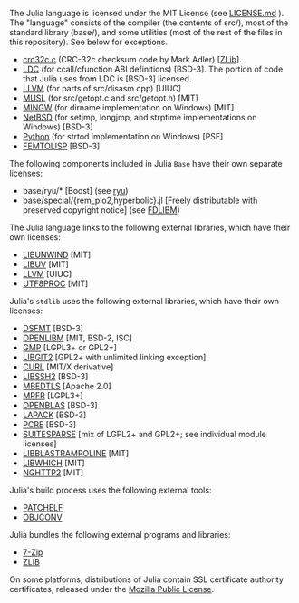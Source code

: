 The Julia language is licensed under the MIT License (see [LICENSE.md](./LICENSE.md) ). The "language" consists
of the compiler (the contents of src/), most of the standard library (base/),
and some utilities (most of the rest of the files in this repository). See below
for exceptions.

- [crc32c.c](https://stackoverflow.com/questions/17645167/implementing-sse-4-2s-crc32c-in-software) (CRC-32c checksum code by Mark Adler) [[ZLib](https://opensource.org/licenses/Zlib)].
- [LDC](https://github.com/ldc-developers/ldc/blob/master/LICENSE) (for ccall/cfunction ABI definitions) [BSD-3]. The portion of code that Julia uses from LDC is [BSD-3] licensed.
- [LLVM](https://releases.llvm.org/3.9.0/LICENSE.TXT) (for parts of src/disasm.cpp) [UIUC]
- [MUSL](https://git.musl-libc.org/cgit/musl/tree/COPYRIGHT) (for src/getopt.c and src/getopt.h) [MIT]
- [MINGW](https://sourceforge.net/p/mingw/mingw-org-wsl/ci/legacy/tree/mingwrt/mingwex/dirname.c) (for dirname implementation on Windows) [MIT]
- [NetBSD](https://www.netbsd.org/about/redistribution.html) (for setjmp, longjmp, and strptime implementations on Windows) [BSD-3]
- [Python](https://docs.python.org/3/license.html) (for strtod implementation on Windows) [PSF]
- [FEMTOLISP](https://github.com/JeffBezanson/femtolisp) [BSD-3]

The following components included in Julia `Base` have their own separate licenses:

- base/ryu/* [Boost] (see [ryu](https://github.com/ulfjack/ryu/blob/master/LICENSE-Boost))
- base/special/{rem_pio2,hyperbolic}.jl [Freely distributable with preserved copyright notice] (see [FDLIBM](https://www.netlib.org/fdlibm))

The Julia language links to the following external libraries, which have their
own licenses:

- [LIBUNWIND](https://github.com/libunwind/libunwind/blob/master/LICENSE) [MIT]
- [LIBUV](https://github.com/JuliaLang/libuv/blob/julia-uv2-1.39.0/LICENSE) [MIT]
- [LLVM](https://releases.llvm.org/6.0.0/LICENSE.TXT) [UIUC]
- [UTF8PROC](https://github.com/JuliaStrings/utf8proc) [MIT]

Julia's `stdlib` uses the following external libraries, which have their own licenses:

- [DSFMT](https://github.com/MersenneTwister-Lab/dSFMT/blob/master/LICENSE.txt) [BSD-3]
- [OPENLIBM](https://github.com/JuliaMath/openlibm/blob/master/LICENSE.md) [MIT, BSD-2, ISC]
- [GMP](https://gmplib.org/manual/Copying.html#Copying) [LGPL3+ or GPL2+]
- [LIBGIT2](https://github.com/libgit2/libgit2/blob/development/COPYING) [GPL2+ with unlimited linking exception]
- [CURL](https://curl.haxx.se/docs/copyright.html) [MIT/X derivative]
- [LIBSSH2](https://github.com/libssh2/libssh2/blob/master/COPYING) [BSD-3]
- [MBEDTLS](https://github.com/ARMmbed/mbedtls/blob/development/LICENSE) [Apache 2.0]
- [MPFR](https://www.mpfr.org/mpfr-current/mpfr.html#Copying) [LGPL3+]
- [OPENBLAS](https://raw.github.com/xianyi/OpenBLAS/master/LICENSE) [BSD-3]
- [LAPACK](https://netlib.org/lapack/LICENSE.txt) [BSD-3]
- [PCRE](https://www.pcre.org/licence.txt) [BSD-3]
- [SUITESPARSE](https://github.com/DrTimothyAldenDavis/SuiteSparse/blob/master/LICENSE.txt) [mix of LGPL2+ and GPL2+; see individual module licenses]
- [LIBBLASTRAMPOLINE](https://github.com/staticfloat/libblastrampoline/blob/main/LICENSE) [MIT]
- [LIBWHICH](https://github.com/vtjnash/libwhich/blob/master/LICENSE) [MIT]
- [NGHTTP2](https://github.com/nghttp2/nghttp2/blob/master/COPYING) [MIT]

Julia's build process uses the following external tools:

- [PATCHELF](https://nixos.org/patchelf.html)
- [OBJCONV](https://www.agner.org/optimize/#objconv)

Julia bundles the following external programs and libraries:

- [7-Zip](https://www.7-zip.org/license.txt)
- [ZLIB](https://zlib.net/zlib_license.html)

On some platforms, distributions of Julia contain SSL certificate authority certificates,
released under the [Mozilla Public License](https://en.wikipedia.org/wiki/Mozilla_Public_License).
